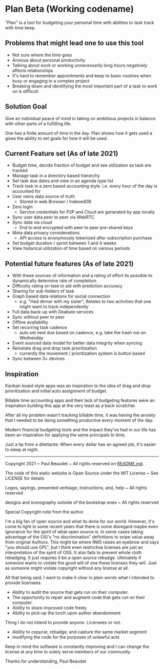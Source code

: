 # Plan Beta (Working codename)

"Plan" is a tool for budgeting your personal time with abilities to task track with time keep.

## Problems that might lead one to use this tool

- Not sure where the time goes
- Anxious about personal productivity
- Talking about work or working unnecessarily long hours negatively affects relationships
- It's hard to remember appointments and keep to basic routines when busy or engaging in a complex project
- Breaking down and identifying the most important part of a task to work on is difficult

## Solution Goal

Give an individual peace of mind in taking on ambitious projects in balance with other parts of a fulfilling life.

One has a finite amount of time in the day. Plan shows how it gets used a gives the ability to set goals for how it will be used.

## Current Feature set (As of late 2021)

- Budget time, decide fraction of budget and see utilization as task are tracked
- Manage task in a directory based hierarchy
- Set task due dates and view in an agenda type list
- Track task in a zero based accounting style. i.e. every hour of the day is accounted for
- User owns data source of truth
  - Stored in web Browser / IndexedDB
- Zero login
  - Service credentials for P2P and Cloud are generated by app locally
- Sync user data peer to peer via WebRTC
- Sync data via cloud
  - End to end encrypted with peer to peer pre-shared keys
- Meta data privacy considerations
  - API access is anonymously tokenized after subscription purchase
- Set budget duration / sprint between 1 and 4 weeks
- View historical utilization of time based on various periods

## Potential future features (As of late 2021)

- With these sources of information and a rating of effort its possible to dynamically determine rate of completion.
- Difficulty rating on task to aid with prediction accuracy
- Sharing for sub-folders of task
- Graph based data relations for social connection
  - e.g. "Had dinner with my sister", Relates to two activities that one might want to track independently
- Full data back-up with Deabute services
- Sync without peer to peer
- Offline availability
- Set recurring task cadence
  - auto set next due based on cadence, e.g. take the trash out on Wednesday
- Event sourced data model for better data integrity when syncing
- Reinstate drag and drop task prioritization
  - currently the movement / prioritization system is button based
- Sync between 3+ devices

## Inspiration

Kanban board style apps was an inspiration to the idea of drag and drop prioritization and initial auto assignment of budget.

Billable time accounting apps and their lack of budgeting features were an inspiration building this app at the very least as a back scratcher.

After all my problem wasn't tracking billable time, it was having the anxiety that I needed to be doing something productive every moment of the day.

Modern financial budgeting tools and the impact they've had in our life has been an inspiration for applying the same principals to time.

Just a tip from a dilettante: When every dollar has an agreed job, it's easier to sleep at night.

---

Copyright 2021 ~ Paul Beaudet ~ All rights reserved on [README.md](README.md).

The code of this static website is Open Source under the MIT License ~ See LICENSE for details

Logos, sayings, presented verbiage, instructions, and, help ~ All rights reserved

designs and iconography outside of the bootstrap ones ~ All rights reserved

Special Copyright note from the author

I'm a big fan of open source and what its done for our world.
However, it's come to light in some recent years that there is some disregard maybe even ignorance for the spirit of what open source is.
In some cases taking advantage of the OSI's "no discrimination" definitions to snipe value away from original Authors.
This might be where RMS raises an eyebrow and says "you should use GPL", but I think even restrictive licenses are just an interpretation of the spirit of OSS.
It also fails to prevent whole cloth rebadging.
It just requires it be a open source rebadge.
Ultimately if someone wants to violate the good will of one these licenses they will.
Just as someone might violate copyright without any license at all.

All that being said, I want to make it clear in plain words what I intended to provide licensees.

- Ability to audit the source that gets run on their computer.
- The opportunity to repair and augment code that gets run on their computer.
- Ability to share improved code freely
- Ability to pick-up the torch upon author abandonment

Thing I do not intend to provide anyone. Licensees or not.

- Ability to copycat, rebadge, and capture the same market segment
- modifying the code for the purposes of unlawful acts

Keep in mind the software is constantly improving and I can change the license at any time to solely serve members of our community

Thanks for understanding,
Paul Beaudet
